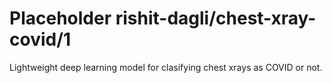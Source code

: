 # Placeholder rishit-dagli/chest-xray-covid/1
Lightweight deep learning model for clasifying chest xrays as COVID or not.

<!-- module-type: image-classification -->
<!-- network-architecture: other -->
<!-- dataset: chest-xray-covid -->
<!-- fine-tunable: false -->
<!-- license: Apache-2.0 -->

